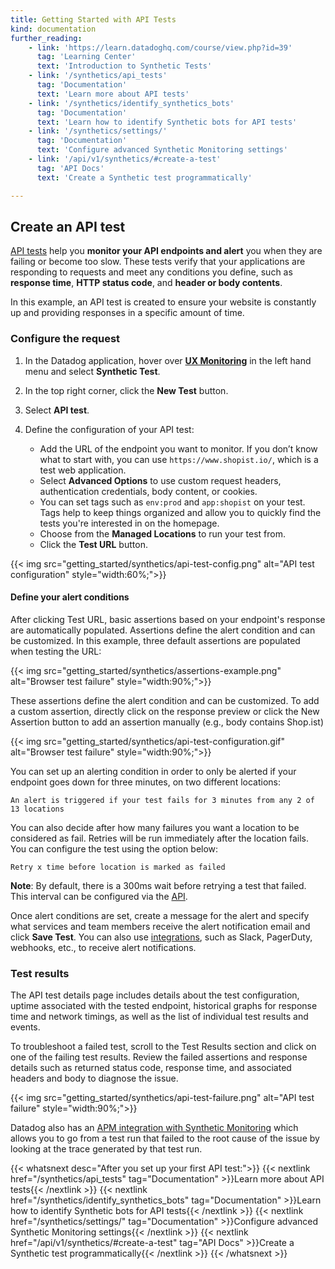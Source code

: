 ```yaml
---
title: Getting Started with API Tests
kind: documentation
further_reading:
    - link: 'https://learn.datadoghq.com/course/view.php?id=39'
      tag: 'Learning Center'
      text: 'Introduction to Synthetic Tests'
    - link: '/synthetics/api_tests'
      tag: 'Documentation'
      text: 'Learn more about API tests'
    - link: '/synthetics/identify_synthetics_bots'
      tag: 'Documentation'
      text: 'Learn how to identify Synthetic bots for API tests'
    - link: '/synthetics/settings/'
      tag: 'Documentation'
      text: 'Configure advanced Synthetic Monitoring settings'
    - link: '/api/v1/synthetics/#create-a-test'
      tag: 'API Docs'
      text: 'Create a Synthetic test programmatically'

---
```


## Create an API test

[API tests][1] help you **monitor your API endpoints and alert** you when they are failing or become too slow. These tests verify that your applications are responding to requests and meet any conditions you define, such as **response time**, **HTTP status code**, and **header or body contents**.

In this example, an API test is created to ensure your website is constantly up and providing responses in a specific amount of time.

### Configure the request

1. In the Datadog application, hover over **[UX Monitoring][2]** in the left hand menu and select **Synthetic Test**.
2. In the top right corner, click the **New Test** button.
3. Select **API test**.
4. Define the configuration of your API test:

    - Add the URL of the endpoint you want to monitor. If you don’t know what to start with, you can use `https://www.shopist.io/`, which is a test web application.
    - Select **Advanced Options** to use custom request headers, authentication credentials, body content, or cookies.
    - You can set tags such as `env:prod` and `app:shopist` on your test. Tags help to keep things organized and allow you to quickly find the tests you're interested in on the homepage.
    - Choose from the **Managed Locations** to run your test from.
    - Click the **Test URL** button.

{{< img src="getting_started/synthetics/api-test-config.png" alt="API test configuration"  style="width:60%;">}}

#### Define your alert conditions

After clicking Test URL, basic assertions based on your endpoint's response are automatically populated. Assertions define the alert condition and can be customized. In this example, three default assertions are populated when testing the URL:

{{< img src="getting_started/synthetics/assertions-example.png" alt="Browser test failure"  style="width:90%;">}}

These assertions define the alert condition and can be customized. To add a custom assertion, directly click on the response preview or click the New Assertion button to add an assertion manually (e.g., body contains Shop.ist)

{{< img src="getting_started/synthetics/api-test-configuration.gif" alt="Browser test failure"  style="width:90%;">}}

You can set up an alerting condition in order to only be alerted if your endpoint goes down for three minutes, on two different locations:

```text
An alert is triggered if your test fails for 3 minutes from any 2 of 13 locations
```

You can also decide after how many failures you want a location to be considered as fail. Retries will be run immediately after the location fails. You can configure the test using the option below:

```text
Retry x time before location is marked as failed
```

**Note**: By default, there is a 300ms wait before retrying a test that failed. This interval can be configured via the [API][3].

Once alert conditions are set, create a message for the alert and specify what services and team members receive the alert notification email and click **Save Test**. You can also use [integrations][4], such as Slack, PagerDuty, webhooks, etc., to receive alert notifications.

### Test results

The API test details page includes details about the test configuration, uptime associated with the tested endpoint, historical graphs for response time and network timings, as well as the list of individual test results and events.

To troubleshoot a failed test, scroll to the Test Results section and click on one of the failing test results. Review the failed assertions and response details such as returned status code, response time, and associated headers and body to diagnose the issue.

{{< img src="getting_started/synthetics/api-test-failure.png" alt="API test failure"  style="width:90%;">}}

Datadog also has an [APM integration with Synthetic Monitoring][5] which allows you to go from a test run that failed to the root cause of the issue by looking at the trace generated by that test run.

{{< whatsnext desc="After you set up your first API test:">}}
{{< nextlink href="/synthetics/api_tests" tag="Documentation" >}}Learn more about API tests{{< /nextlink >}}
{{< nextlink href="/synthetics/identify_synthetics_bots" tag="Documentation" >}}Learn how to identify Synthetic bots for API tests{{< /nextlink >}}
{{< nextlink href="/synthetics/settings/" tag="Documentation" >}}Configure advanced Synthetic Monitoring settings{{< /nextlink >}}
{{< nextlink href="/api/v1/synthetics/#create-a-test" tag="API Docs" >}}Create a Synthetic test programmatically{{< /nextlink >}}
{{< /whatsnext >}}

[1]: /synthetics/api_tests/
[2]: https://app.datadoghq.com/synthetics/list
[3]: /api/v1/synthetics/#create-or-clone-a-test
[4]: /integrations/
[5]: /synthetics/apm/
